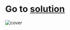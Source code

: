 # Go to [solution](https://public.tableau.com/app/profile/.48972542/viz/02Tableau_Marathon_2_0/Dashboard2)
![cover](https://github.com/MartynovychSerhii/Data_Analytics/blob/main/Files/img/Marathon_02.png)
